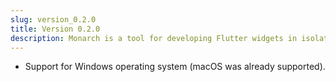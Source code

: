 ```yaml
---
slug: version_0.2.0
title: Version 0.2.0
description: Monarch is a tool for developing Flutter widgets in isolation. It makes it super easy to build widgets for complex UIs.
---
```


- Support for Windows operating system (macOS was already supported).